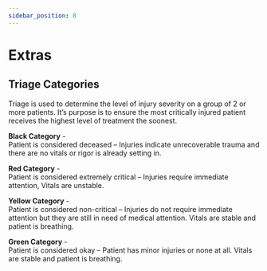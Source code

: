 ```yaml
---
sidebar_position: 8
---
```


# Extras

## Triage Categories

Triage is used to determine the level of injury severity on a group of 2 or more patients. It’s purpose is to ensure the most critically injured patient receives the highest level of treatment the soonest.

**Black Category** - <br/>
	Patient is considered deceased – Injuries indicate unrecoverable trauma and there are no vitals or rigor is already setting in.

**Red Category** - <br/>
	Patient is considered extremely critical – Injuries require immediate attention, Vitals are unstable.

**Yellow Category** - <br/>
	Patient is considered non-critical – Injuries do not require immediate attention but they are still in need of medical attention. Vitals are stable and patient is breathing.

**Green Category** - <br/>
	Patient is considered okay – Patient has minor injuries or none at all. Vitals are stable and patient is breathing.